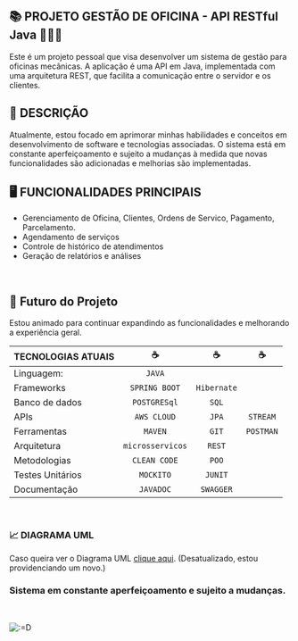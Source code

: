 ## 📚 PROJETO GESTÃO DE OFICINA - API RESTful Java 👨🏻‍💻

Este é um projeto pessoal que visa desenvolver um sistema de gestão para oficinas mecânicas. A aplicação é uma API em Java, implementada com uma arquitetura REST, que facilita a comunicação entre o servidor e os clientes.
<br>

## 📖 DESCRIÇÃO 
Atualmente, estou focado em aprimorar minhas habilidades e conceitos em desenvolvimento de software e tecnologias associadas. O sistema está em constante aperfeiçoamento e sujeito a mudanças à medida que novas funcionalidades são adicionadas e melhorias são implementadas.
<br>

## 🖥️ FUNCIONALIDADES PRINCIPAIS
* Gerenciamento de Oficina, Clientes, Ordens de Servico, Pagamento, Parcelamento.
* Agendamento de serviços
* Controle de histórico de atendimentos
* Geração de relatórios e análises
<br>

## 🔮 Futuro do Projeto
Estou animado para continuar expandindo as funcionalidades e melhorando a experiência geral.


|TECNOLOGIAS ATUAIS|          ☕️         |            ☕️         |              ☕️            |
|:-----------------|:-------------------:|:---------------------:|:---------------------------:|
|Linguagem: | <code>JAVA</code>          |                        |                            |
|Frameworks| <code>SPRING BOOT</code>    |<code>Hibernate</code>  |                            |
|Banco de dados| <code>POSTGRESql</code> |<code>SQL</code>        |                            |
|APIs| <code>AWS CLOUD</code>            |<code>JPA</code>        |<code>STREAM</code>         |
|Ferramentas| <code>MAVEN</code>         |<code>GIT</code>        |<code>POSTMAN</code>        |
|Arquitetura|<code>microsservicos</code> |<code>REST</code>       |                            |
|Metodologias| <code>CLEAN CODE</code>   |<code>POO</code>        |                            |
|Testes Unitários| <code>MOCKITO</code>  |<code>JUNIT</code>      |                            |
|Documentação| <code>JAVADOC</code>      |<code>SWAGGER</code>    |                            |
<br>

### 📈 DIAGRAMA UML
Caso queira ver o Diagrama UML [clique aqui](https://whimsical.com/oficina-Hxn7YQc8Y8spF1ngAmHphM). (Desatualizado, estou providenciando um novo.)
<br>

### Sistema em constante aperfeiçoamento e sujeito a mudanças.
<br>

![:=D](https://markdownlivepreview.com/image/sample.webp ":D")
